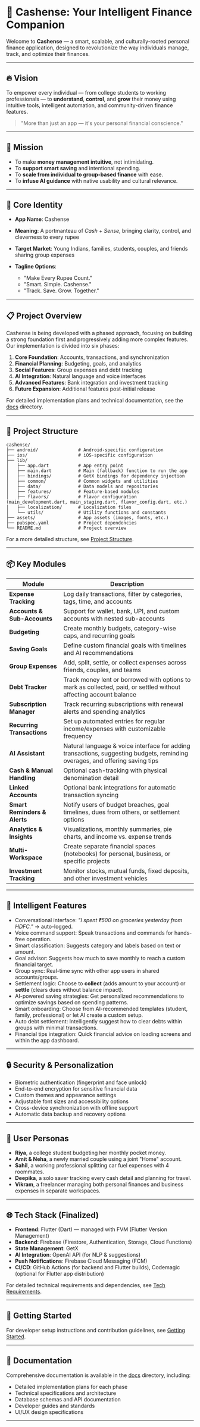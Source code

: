 # 📱 Cashense: Your Intelligent Finance Companion

Welcome to **Cashense** — a smart, scalable, and culturally-rooted personal finance application, designed to revolutionize the way individuals manage, track, and optimize their finances.

---

## 🔥 Vision

To empower every individual — from college students to working professionals — to **understand**, **control**, and **grow** their money using intuitive tools, intelligent automation, and community-driven finance features.

> "More than just an app — it's your personal financial conscience."

---

## 🌱 Mission

* To make **money management intuitive**, not intimidating.
* To **support smart saving** and intentional spending.
* To **scale from individual to group-based finance** with ease.
* To **infuse AI guidance** with native usability and cultural relevance.

---

## 🧩 Core Identity

* **App Name**: Cashense
* **Meaning**: A portmanteau of *Cash* + *Sense*, bringing clarity, control, and cleverness to every rupee
* **Target Market**: Young Indians, families, students, couples, and friends sharing group expenses
* **Tagline Options**:

  * "Make Every Rupee Count."
  * "Smart. Simple. Cashense."
  * "Track. Save. Grow. Together."

---

## 📋 Project Overview

Cashense is being developed with a phased approach, focusing on building a strong foundation first and progressively adding more complex features. Our implementation is divided into six phases:

1. **Core Foundation**: Accounts, transactions, and synchronization
2. **Financial Planning**: Budgeting, goals, and analytics
3. **Social Features**: Group expenses and debt tracking
4. **AI Integration**: Natural language and voice interfaces
5. **Advanced Features**: Bank integration and investment tracking
6. **Future Expansion**: Additional features post-initial release

For detailed implementation plans and technical documentation, see the [docs](docs/index.md) directory.

---

## 📂 Project Structure

```
cashense/
├── android/               # Android-specific configuration
├── ios/                   # iOS-specific configuration
├── lib/
│   ├── app.dart           # App entry point
│   ├── main.dart          # Main (fallback) function to run the app
│   ├── bindings/          # GetX bindings for dependency injection
│   ├── common/            # Common widgets and utilities
│   ├── data/              # Data models and repositories
│   ├── features/          # Feature-based modules
│   ├── flavors/           # Flavor configuration (main_development.dart, main_staging.dart, flavor_config.dart, etc.)
│   ├── localization/      # Localization files
│   └── utils/             # Utility functions and constants
├── assets/                # App assets (images, fonts, etc.)
├── pubspec.yaml           # Project dependencies
└── README.md              # Project overview
```

For a more detailed structure, see [Project Structure](docs/project_structure.md).

---

## 📦 Key Modules

| Module                       | Description                                                                                                          |
| ---------------------------- | -------------------------------------------------------------------------------------------------------------------- |
| **Expense Tracking**         | Log daily transactions, filter by categories, tags, time, and accounts                                               |
| **Accounts & Sub-Accounts**  | Support for wallet, bank, UPI, and custom accounts with nested sub-accounts                                          |
| **Budgeting**                | Create monthly budgets, category-wise caps, and recurring goals                                                      |
| **Saving Goals**             | Define custom financial goals with timelines and AI recommendations                                                  |
| **Group Expenses**           | Add, split, settle, or collect expenses across friends, couples, and teams                                           |
| **Debt Tracker**             | Track money lent or borrowed with options to mark as collected, paid, or settled without affecting account balance    |
| **Subscription Manager**     | Track recurring subscriptions with renewal alerts and spending analytics                                             |
| **Recurring Transactions**   | Set up automated entries for regular income/expenses with customizable frequency                                     |
| **AI Assistant**             | Natural language & voice interface for adding transactions, suggesting budgets, reminding overages, and offering saving tips |
| **Cash & Manual Handling**   | Optional cash-tracking with physical denomination detail                                                             |
| **Linked Accounts**          | Optional bank integrations for automatic transaction syncing                                                         |
| **Smart Reminders & Alerts** | Notify users of budget breaches, goal timelines, dues from others, or settlement options                             |
| **Analytics & Insights**     | Visualizations, monthly summaries, pie charts, and income vs. expense trends                                         |
| **Multi-Workspace**          | Create separate financial spaces (notebooks) for personal, business, or specific projects                            |
| **Investment Tracking**      | Monitor stocks, mutual funds, fixed deposits, and other investment vehicles                                          |

---

## 🧐 Intelligent Features

* Conversational interface: *"I spent ₹500 on groceries yesterday from HDFC."* → auto-logged.
* Voice command support: Speak transactions and commands for hands-free operation.
* Smart classification: Suggests category and labels based on text or amount.
* Goal advisor: Suggests how much to save monthly to reach a custom financial target.
* Group sync: Real-time sync with other app users in shared accounts/groups.
* Settlement logic: Choose to **collect** (adds amount to your account) or **settle** (clears dues without balance impact).
* AI-powered saving strategies: Get personalized recommendations to optimize savings based on spending patterns.
* Smart onboarding: Choose from AI-recommended templates (student, family, professional) or let AI create a custom setup.
* Auto debt settlement: Intelligently suggest how to clear debts within groups with minimal transactions.
* Financial tips integration: Quick financial advice on loading screens and within the app dashboard.

---

## 🔒 Security & Personalization

* Biometric authentication (fingerprint and face unlock)
* End-to-end encryption for sensitive financial data
* Custom themes and appearance settings
* Adjustable font sizes and accessibility options
* Cross-device synchronization with offline support
* Automatic data backup and recovery options

---

## 🎯 User Personas

* **Riya**, a college student budgeting her monthly pocket money.
* **Amit & Neha**, a newly married couple using a joint "Home" account.
* **Sahil**, a working professional splitting car fuel expenses with 4 roommates.
* **Deepika**, a solo saver tracking every cash detail and planning for travel.
* **Vikram**, a freelancer managing both personal finances and business expenses in separate workspaces.

---

## 🌐 Tech Stack (Finalized)

* **Frontend**: Flutter (Dart) — managed with FVM (Flutter Version Management)
* **Backend**: Firebase (Firestore, Authentication, Storage, Cloud Functions)
* **State Management**: GetX
* **AI Integration**: OpenAI API (for NLP & suggestions)
* **Push Notifications**: Firebase Cloud Messaging (FCM)
* **CI/CD**: GitHub Actions (for backend and Flutter builds), Codemagic (optional for Flutter app distribution)

For detailed technical requirements and dependencies, see [Tech Requirements](docs/tech_requirements.md).

---

## 🚀 Getting Started

For developer setup instructions and contribution guidelines, see [Getting Started](docs/guides/getting_started.md).

---

## 📖 Documentation

Comprehensive documentation is available in the [docs](docs/index.md) directory, including:

* Detailed implementation plans for each phase
* Technical specifications and architecture
* Database schemas and API documentation
* Developer guides and standards
* UI/UX design specifications

---